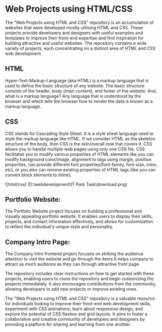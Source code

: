 
# Web Projects using HTML/CSS

The "Web Projects using HTML and CSS" repository is an accumulation of websites that were developed mostly utilising HTML and CSS. These projects provide developers and designers with useful examples and templates to improve their front-end expertise and find inspiration for building attractive and useful websites. The repository contains a wide variety of projects, each concentrating on a distinct area of HTML and CSS web development.

## HTML
Hyper-Text-Markup-Language (aka HTML) is a markup language that is used to define the basic structure of any website. The basic structure consists of the header, body (main content), and footer of the website. And, what is a markup language? Any language that is understood by the browser and which tells the browser how to render the data is known as a markup language. 

## CSS
CSS stands for Cascading Style Sheet. It is a style sheet language used to style the markup language like HTML. If we consider HTML as the skeleton structure of the body, then CSS is the skin/overall look that covers it. CSS allows you to handle multiple web pages using only one CSS file. CSS facilitates you to modify various properties of HTML elements like you can modify background color/image, alignment to tags using margin, position properties, can provide different font properties(font-family, font-size, color, etc), or you also can remove existing properties of HTML tags (like you can convert block elements to inline).

![html/css] (D:\webdevelopment\IT Park Task\download.png)

## Portfolio Website: 
The Portfolio Website project focuses on building a professional and visually appealing portfolio website. It enables users to display their skills, projects, and contact information effectively, and allows for customization to reflect the individual's unique style and personality.

## Company Intro Page:
The Company Intro frontend project focuses on striking the audience attention to visit the website and go through the items.It helps company to attract as much audience as they can through attractive front page.

The repository includes clear instructions on how to get started with these projects, enabling users to clone the repository and begin customizing the projects immediately. It also encourages contributions from the community, allowing developers to add new projects or improve existing ones.

The "Web Projects using HTML and CSS" repository is a valuable resource for individuals looking to improve their front-end web development skills, experiment with CSS animations, learn about responsive design, and explore the potential of CSS flexbox and grid layouts. It aims to foster a collaborative and creative community of developers and designers by providing a platform for sharing and learning from one another.



